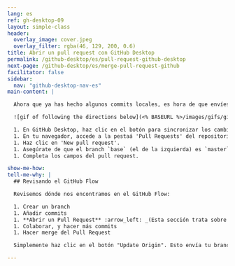 ```yaml
---
lang: es
ref: gh-desktop-09
layout: simple-class
header:
  overlay_image: cover.jpeg
  overlay_filter: rgba(46, 129, 200, 0.6)
title: Abrir un pull request con GitHub Desktop
permalink: /github-desktop/es/pull-request-github-desktop
next-page: /github-desktop/es/merge-pull-request-github
facilitator: false
sidebar:
  nav: "github-desktop-nav-es"
main-content: |

  Ahora que ya has hecho algunos commits locales, es hora de que envíes tus cambios a la copia remota de tu repositorio en GitHub.com y abras un pull request.

  ![gif of following the directions below](<% BASEURL %>/images/gifs/github-desktop/opening-a-pr.gif)

  1. En GitHub Desktop, haz clic en el botón para sincronizar los cambios. Este botón cambia de estado basándose en los cambios que hayas realizado en tu repositorio local y en el remoto. Si no se ha realizado ningún otro cambio, dirá **Publish Branch**.
  1. En tu navegador, accede a la pestaá 'Pull Requests' del repositorio de tu sitio.
  1. Haz clic en 'New pull request'.
  1. Asegúrate de que el branch `base` (el de la izquierda) es `master` y de que el branch `compare` (el de la derecha) es el que has creado en GitHub Desktop.
  1. Completa los campos del pull request.

show-me-how:
tell-me-why: |
  ## Revisando el GitHub Flow

  Revisemos dónde nos encontramos en el GitHub Flow:

  1. Crear un branch
  1. Añadir commits
  1. **Abrir un Pull Request** :arrow_left: _(Esta sección trata sobre este paso.)_
  1. Colaborar, y hacer más commits
  1. Hacer merge del Pull Request

  Simplemente haz clic en el botón "Update Origin". Esto envía tu branch a GitHub. Entonces puedes abrir el Pull Request ahí.

---
```

